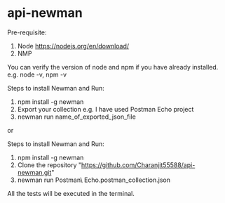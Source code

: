 # api-newman

Pre-requisite:
1. Node https://nodejs.org/en/download/
2. NMP  

You can verify the version of node and npm if you have already installed.
e.g. node -v, npm -v

Steps to install Newman and Run:
1. npm install -g newman
2. Export your collection e.g. I have used Postman Echo project
3. newman run name_of_exported_json_file

or 

Steps to install Newman and Run:
1. npm install -g newman
2. Clone the repository "https://github.com/Charanjit55588/api-newman.git"
3. newman run Postman\ Echo.postman_collection.json

All the tests will be executed in the terminal.

